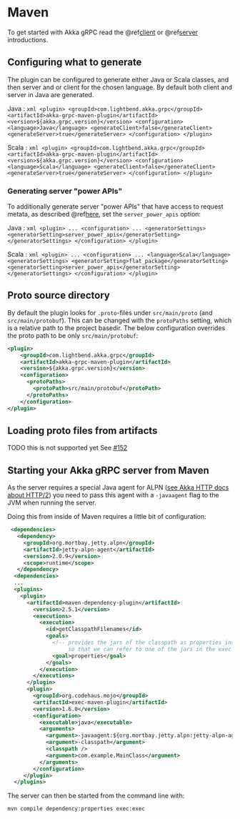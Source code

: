 # Maven

To get started with Akka gRPC read the @ref[client](../client/index.md) or @ref[server](../server/index.md) introductions.

## Configuring what to generate

The plugin can be configured to generate either Java or Scala classes, and then server and or client for the chosen language.
By default both client and server in Java are generated.

Java
:   ```xml
    <plugin>
        <groupId>com.lightbend.akka.grpc</groupId>
        <artifactId>akka-grpc-maven-plugin</artifactId>
        <version>${akka.grpc.version}</version>
        <configuration>
          <language>Java</language>
          <generateClient>false</generateClient>
          <generateServer>true</generateServer>
        </configuration>
    </plugin>
    ```

Scala
:   ```xml
    <plugin>
        <groupId>com.lightbend.akka.grpc</groupId>
        <artifactId>akka-grpc-maven-plugin</artifactId>
        <version>${akka.grpc.version}</version>
        <configuration>
          <language>Scala</language>
          <generateClient>false</generateClient>
          <generateServer>true</generateServer>
        </configuration>
    </plugin>
    ```

### Generating server "power APIs"

To additionally generate server "power APIs" that have access to request metata, as described
@ref[here](../server/walkthrough.md#accessing-request-metadata), set the `server_power_apis` option:

Java
:   ```xml
    <plugin>
        ...
        <configuration>
          ...
          <generatorSettings>
            <generatorSetting>server_power_apis</generatorSetting>
          </generatorSettings>
        </configuration>
    </plugin>
    ```

Scala
:   ```xml
    <plugin>
        ...
        <configuration>
          ...
          <language>Scala</language>
          <generatorSettings>
            <generatorSetting>flat_package</generatorSetting>
            <generatorSetting>server_power_apis</generatorSetting>
          </generatorSettings>
        </configuration>
    </plugin>
    ```

## Proto source directory

By default the plugin looks for `.proto`-files under `src/main/proto` (and `src/main/protobuf`). This can be changed with the `protoPaths` setting,
which is a relative path to the project basedir. The below configuration overrides the proto path to be only `src/main/protobuf`:

```xml
<plugin>
    <groupId>com.lightbend.akka.grpc</groupId>
    <artifactId>akka-grpc-maven-plugin</artifactId>
    <version>${akka.grpc.version}</version>
    <configuration>
      <protoPaths>
        <protoPath>src/main/protobuf</protoPath>
      </protoPaths>
    </configuration>
</plugin>
```

## Loading proto files from artifacts

TODO this is not supported yet See [#152](https://github.com/akka/akka-grpc/issues/152)


## Starting your Akka gRPC server from Maven

As the server requires a special Java agent for ALPN ([see Akka HTTP docs about HTTP/2](https://doc.akka.io/docs/akka-http/current/server-side/http2.html#application-layer-protocol-negotiation-alpn-))
you need to pass this agent with a `-javaagent` flag to the JVM when running the server.

Doing this from inside of Maven requires a little bit of configuration:


```xml
 <dependencies>
   <dependency>
     <groupId>org.mortbay.jetty.alpn</groupId>
     <artifactId>jetty-alpn-agent</artifactId>
     <version>2.0.9</version>
     <scope>runtime</scope>
   </dependency>
  <dependencies>
  ...
  <plugins>
    <plugin>
      <artifactId>maven-dependency-plugin</artifactId>
        <version>2.5.1</version>
        <executions>
          <execution>
            <id>getClasspathFilenames</id>
            <goals>
              <!-- provides the jars of the classpath as properties inside of Maven
                   so that we can refer to one of the jars in the exec plugin config below -->
              <goal>properties</goal>
            </goals>
          </execution>
        </executions>
      </plugin>
      <plugin>
        <groupId>org.codehaus.mojo</groupId>
        <artifactId>exec-maven-plugin</artifactId>
        <version>1.6.0</version>
        <configuration>
          <executable>java</executable>
          <arguments>
            <argument>-javaagent:${org.mortbay.jetty.alpn:jetty-alpn-agent:jar}</argument>
            <argument>-classpath</argument>
            <classpath />
            <argument>com.example.MainClass</argument>
          </arguments>
        </configuration>
     </plugin>
  </plugins>
```

The server can then be started from the command line with:

```
mvn compile dependency:properties exec:exec
```


